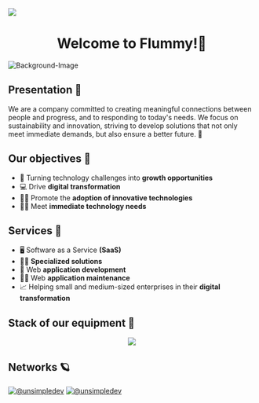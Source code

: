 <img src="https://user-images.githubusercontent.com/73097560/115834477-dbab4500-a447-11eb-908a-139a6edaec5c.gif">
<h1 align="center">Welcome to Flummy!👋</h1>

![Background-Image](./profile/Images-Github/GitHub-Background2.png)

## Presentation 📖

We are a company committed to creating meaningful connections between people and progress, and to responding to today's needs. We focus on sustainability and innovation, striving to develop solutions that not only meet immediate demands, but also ensure a better future. 🚀

## Our objectives 🔷

- 🌱 Turning technology challenges into **growth opportunities**
- 💻 Drive **digital transformation**
- 🧑‍💻 Promote the **adoption of innovative technologies**
- 🧑‍🔧 Meet **immediate technology needs**

## Services 🫶

- 🖥️ Software as a Service **(SaaS)**
- 👩‍🔬 **Specialized solutions**
- 📱 Web **application development**
- 👩‍🔧 Web **application maintenance**
- 📈 Helping small and medium-sized enterprises in their **digital transformation**

## Stack of our equipment 💙

<p align="center">
  <a href="https://skillicons.dev">
    <img src="https://skillicons.dev/icons?i=aws,azure,apollo,cs,css,deno,docker,dotnet,express,figma,firebase,git,github,graphql,html,js,kubernetes,linux,mongodb,mysql,nextjs,nodejs,postgres,planetscale,postman,py,react,rust,redux,supabase,selenium,tailwind,ts,vercel,visualstudio,vscode&perline=12" />
  </a>
</p>

## Networks 🪐
<div align="left">
  <a href="https://www.linkedin.com/company/flummy/" target="blank"><img align="center" src="https://img.shields.io/badge/LinkedIn-0077B5?style=for-the-badge&logo=linkedin&logoColor=white" alt="@unsimpledev"/></a>
  <a href="https://github.com/Flummy-Dev/" target="blank"><img align="center" src="https://img.shields.io/badge/GitHub-100000?style=for-the-badge&logo=github&logoColor=white" alt="@unsimpledev"/></a>
</div>
